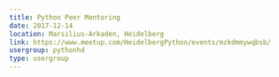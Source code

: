 ```yaml
---
title: Python Peer Mentoring
date: 2017-12-14
location: Marsilius-Arkaden, Heidelberg
link: https://www.meetup.com/HeidelbergPython/events/mzkdmmywqbsb/
usergroup: pythonhd
type: usergroup
---
```

